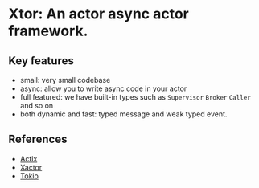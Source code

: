 # Xtor: An actor async actor framework.

## Key features
- small: very small codebase
- async: allow you to write async code in your actor
- full featured: we have built-in types such as `Supervisor` `Broker` `Caller` and so on
- both dynamic and fast: typed message and weak typed event.

## References

* [Actix](https://github.com/actix/actix)
* [Xactor](https://github.dev/sunli829/xactor)
* [Tokio](https://github.com/tokio-rs/tokio)